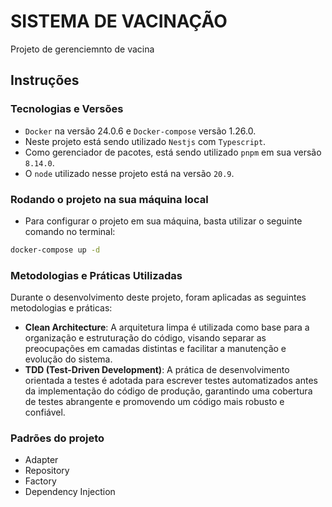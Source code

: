 # SISTEMA DE VACINAÇÃO

Projeto de gerenciemnto de vacina

## Instruções

### Tecnologias e Versões

- `Docker` na versão 24.0.6 e `Docker-compose` versão 1.26.0.
- Neste projeto está sendo utilizado `Nestjs` com `Typescript`.
- Como gerenciador de pacotes, está sendo utilizado `pnpm` em sua versão `8.14.0`.
- O `node` utilizado nesse projeto está na versão `20.9`.

### Rodando o projeto na sua máquina local

- Para configurar o projeto em sua máquina, basta utilizar o seguinte comando no terminal:

```sh
docker-compose up -d
```

### Metodologias e Práticas Utilizadas

Durante o desenvolvimento deste projeto, foram aplicadas as seguintes metodologias e práticas:

- **Clean Architecture**: A arquitetura limpa é utilizada como base para a organização e estruturação do código, visando separar as preocupações em camadas distintas e facilitar a manutenção e evolução do sistema.
- **TDD (Test-Driven Development)**: A prática de desenvolvimento orientada a testes é adotada para escrever testes automatizados antes da implementação do código de produção, garantindo uma cobertura de testes abrangente e promovendo um código mais robusto e confiável.

### Padrões do projeto

- Adapter
- Repository
- Factory
- Dependency Injection
